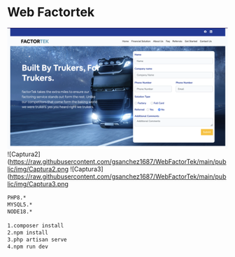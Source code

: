 # Web Factortek

![Captura1](https://raw.githubusercontent.com/gsanchez1687/WebFactorTek/main/public/img/Captura1.png)
![Captura2](https://raw.githubusercontent.com/gsanchez1687/WebFactorTek/main/public/img/Captura2.png
![Captura3](https://raw.githubusercontent.com/gsanchez1687/WebFactorTek/main/public/img/Captura3.png

```
PHP8.*
MYSQL5.*
NODE18.*

1.composer install
2.npm install
3.php artisan serve
4.npm run dev

```